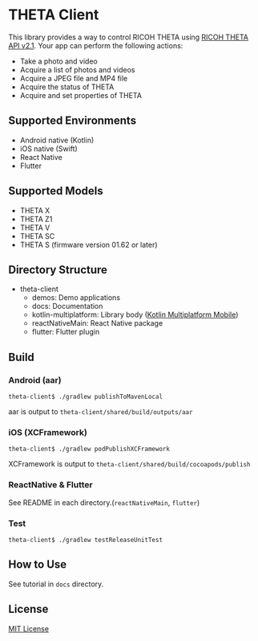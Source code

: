 # THETA Client

This library provides a way to control RICOH THETA using [RICOH THETA API v2.1](https://github.com/ricohapi/theta-api-specs/tree/main/theta-web-api-v2.1).
Your app can perform the following actions:
* Take a photo and video
* Acquire a list of photos and videos
* Acquire a JPEG file and MP4 file
* Acquire the status of THETA
* Acquire and set properties of THETA

## Supported Environments
* Android native (Kotlin)
* iOS native (Swift)
* React Native
* Flutter

## Supported Models
* THETA X
* THETA Z1
* THETA V
* THETA SC
* THETA S (firmware version 01.62 or later)

## Directory Structure
* theta-client
  * demos: Demo applications
  * docs: Documentation
  * kotlin-multiplatform: Library body ([Kotlin Multiplatform Mobile](https://kotlinlang.org/docs/multiplatform-mobile-getting-started.html))
  * reactNativeMain: React Native package
  * flutter: Flutter plugin

## Build

### Android (aar)
```
theta-client$ ./gradlew publishToMavenLocal
```

aar is output to `theta-client/shared/build/outputs/aar`

### iOS (XCFramework)
```
theta-client$ ./gradlew podPublishXCFramework
```

XCFramework is output to `theta-client/shared/build/cocoapods/publish`

### ReactNative & Flutter
See README in each directory.(`reactNativeMain`, `flutter`)

### Test
```
theta-client$ ./gradlew testReleaseUnitTest
```

## How to Use
See tutorial in `docs` directory.


## License

[MIT License](LICENSE)
